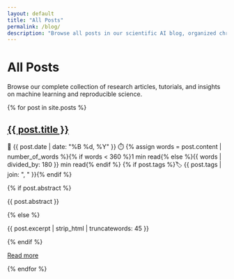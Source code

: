 ```yaml
---
layout: default
title: "All Posts"
permalink: /blog/
description: "Browse all posts in our scientific AI blog, organized chronologically."
---
```


# All Posts

Browse our complete collection of research articles, tutorials, and insights on machine learning and reproducible science.

<div class="posts-list">
  {% for post in site.posts %}
    <article class="post-summary">
      <h2 class="post-title"><a href="{{ post.url | relative_url }}">{{ post.title }}</a></h2>
      <p class="meta">
        <span class="date">📅 {{ post.date | date: "%B %d, %Y" }}</span>
        <span class="reading-time">⏱️ {% assign words = post.content | number_of_words %}{% if words < 360 %}1 min read{% else %}{{ words | divided_by: 180 }} min read{% endif %}</span>
        {% if post.tags %}<span class="tags">🏷️ {{ post.tags | join: ", " }}</span>{% endif %}
      </p>
      {% if post.abstract %}
        <div class="abstract">
          <p>{{ post.abstract }}</p>
        </div>
      {% else %}
        <p class="excerpt">{{ post.excerpt | strip_html | truncatewords: 45 }}</p>
      {% endif %}
      <p><a href="{{ post.url | relative_url }}" class="read-more">Read more</a></p>
    </article>
  {% endfor %}
</div>
